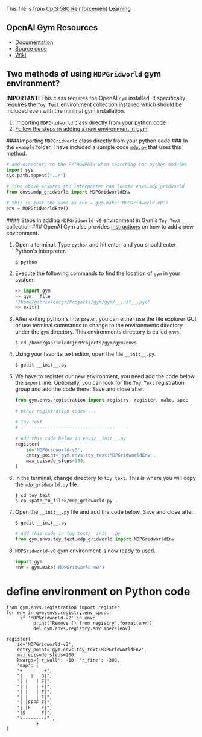 This file is from [CptS 580 Reinforcement Learning
](https://github.com/IRLL/reinforcement_learning_class)

OpenAI Gym Resources
----------
* [Documentation](https://gym.openai.com/docs)
* [Source code](https://github.com/openai/gym)
* [Wiki](https://github.com/openai/gym/wiki)

Two methods of using `MDPGridworld` gym environment?
-------------------------
**IMPORTANT:** This class requires the OpenAI `gym` installed. It specifically requires the `Toy Text` environment collection installed which should be included even with the minimal gym installation.

1. [Importing `MDPGridworld` class directly from your python code](#direct)
2. [Follow the steps in adding a new environment in gym](#steps)



####<a name="direct"></a>Importing `MDPGridworld` class directly from your python code ###
In the `example` folder, I have included a sample code [`mdp.py`](example/mdp.py) that uses this method. 

```python
# add directory to the PYTHONPATH when searching for python modules
import sys
sys.path.append("../") 

# line above ensures the interpreter can locate envs.mdp_gridworld
from envs.mdp_gridworld import MDPGridworldEnv 

# this is just the same as env = gym.make('MDPGridworld-v0')
env = MDPGridworldEnv()
```


####<a name="steps"></a> Steps in adding `MDPGridworld-v0` environment in Gym's `Toy Text` collection ###
OpenAI Gym also provides [instructions](https://github.com/openai/gym/wiki/Environments) on how to add a new environment. 

1. Open a terminal. Type `python` and hit enter, and you should enter Python's interpreter.

    ```
    $ python
    ```

2. Execute the following commands to find the location of `gym` in your system:

    ```python
    >> import gym
    >> gym.__file__
    '/home/gabrieledcjr/Projects/gym/gym/__init__.pyc'
    >> exit()
    ```

3. After exiting python's interpreter, you can either use the file explorer GUI or use terminal commands to change to the environments directory under the `gym` directory. This environments directory is called `envs`.

    ```
    $ cd /home/gabrieledcjr/Projects/gym/gym/envs
    ```

4. Using your favorite text editor, open the file `__init__.py`. 

    ```
    $ gedit __init__.py
    ```

5. We have to register our new environment, you need add the code below the `import` line. Optionally, you can look for the `Toy Text` registration group and add the code there. Save and close after.

    ```python
    from gym.envs.registration import registry, register, make, spec

    # other registration codes ...

    # Toy Text
    # ----------------------------------------
    
    # Add this code below in envs/__init__.py
    register(
        id='MDPGridworld-v0',
        entry_point='gym.envs.toy_text:MDPGridworldEnv',
        max_episode_steps=100,
    )
    ```

6. In the terminal, change directory to `toy_text`. This is where you will copy the `mdp_gridworld.py` file.

    ```
    $ cd toy_text
    $ cp <path_to_file>/mdp_gridworld.py .
    ```

7. Open the `__init__.py` file and add the code below. Save and close after. 

    ```
    $ gedit __init__.py
    ```
    ```python
    # Add this code in toy_text/__init__.py
    from gym.envs.toy_text.mdp_gridworld import MDPGridworldEnv
    ```

8. `MDPGridworld-v0` gym environment is now ready to used. 

    ```python
    import gym
    env = gym.make('MDPGridworld-v0')
    ```


# define environment on Python code

```
from gym.envs.registration import register
for env in gym.envs.registry.env_specs:
     if 'MDPGridworld-v2' in env:
          print("Remove {} from registry".format(env))
          del gym.envs.registry.env_specs[env]

register(
    id='MDPGridworld-v2',
    entry_point='gym.envs.toy_text:MDPGridworldEnv',
    max_episode_steps=200,
    kwargs={'r_wall': -10, 'r_fire': -300,
    'map': [
    "+--------+",
    "|   |   G|",
    "| |   | F|",
    "| |   | F|",
    "| |   | F|",
    "| |   | F|",
    "| |FFFF F|",
    "| |F    F|",
    "|S      F|",    
    "+--------+"],
           }
)
```

